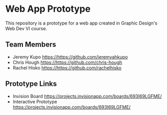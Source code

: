 # Web App Prototype

This repository is a prototype for a web app created in Graphic Design's Web Dev VI course.

## Team Members

- Jeremy Kupo <https://https://github.com/jeremyahkupo>
- Chris Hough <https://https://github.com/chris-hough>
- Rachel Hisko <https://https://github.com/rachelhisko>

## Prototype Links

- Invision Board <https://projects.invisionapp.com/boards/693I69LGFME/>
- Interactive Prototype <https://projects.invisionapp.com/boards/693I69LGFME/>
